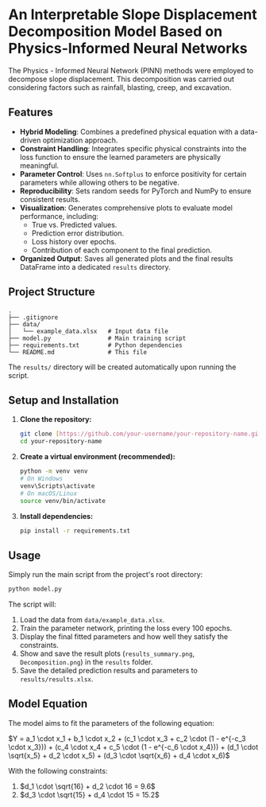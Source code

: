 # An Interpretable Slope Displacement Decomposition Model Based on Physics-Informed Neural Networks

The  Physics - Informed Neural Network (PINN) methods were employed to decompose slope displacement. This decomposition was carried out considering factors such as rainfall, blasting, creep, and excavation.

## Features

- **Hybrid Modeling**: Combines a predefined physical equation with a data-driven optimization approach.
- **Constraint Handling**: Integrates specific physical constraints into the loss function to ensure the learned parameters are physically meaningful.
- **Parameter Control**: Uses `nn.Softplus` to enforce positivity for certain parameters while allowing others to be negative.
- **Reproducibility**: Sets random seeds for PyTorch and NumPy to ensure consistent results.
- **Visualization**: Generates comprehensive plots to evaluate model performance, including:
    - True vs. Predicted values.
    - Prediction error distribution.
    - Loss history over epochs.
    - Contribution of each component to the final prediction.
- **Organized Output**: Saves all generated plots and the final results DataFrame into a dedicated `results` directory.

## Project Structure

```
.
├── .gitignore
├── data/
│   └── example_data.xlsx   # Input data file
├── model.py                # Main training script
├── requirements.txt        # Python dependencies
└── README.md               # This file
```
The `results/` directory will be created automatically upon running the script.

## Setup and Installation

1.  **Clone the repository:**
    ```bash
    git clone [https://github.com/your-username/your-repository-name.git](https://github.com/your-username/your-repository-name.git)
    cd your-repository-name
    ```

2.  **Create a virtual environment (recommended):**
    ```bash
    python -m venv venv
    # On Windows
    venv\Scripts\activate
    # On macOS/Linux
    source venv/bin/activate
    ```

3.  **Install dependencies:**
    ```bash
    pip install -r requirements.txt
    ```

## Usage

Simply run the main script from the project's root directory:

```bash
python model.py
```

The script will:
1.  Load the data from `data/example_data.xlsx`.
2.  Train the parameter network, printing the loss every 100 epochs.
3.  Display the final fitted parameters and how well they satisfy the constraints.
4.  Show and save the result plots (`results_summary.png`, `Decomposition.png`) in the `results` folder.
5.  Save the detailed prediction results and parameters to `results/results.xlsx`.

## Model Equation

The model aims to fit the parameters of the following equation:

$Y = a_1 \cdot x_1 + b_1 \cdot x_2 + (c_1 \cdot x_3 + c_2 \cdot (1 - e^{-c_3 \cdot x_3})) + (c_4 \cdot x_4 + c_5 \cdot (1 - e^{-c_6 \cdot x_4})) + (d_1 \cdot \sqrt{x_5} + d_2 \cdot x_5) + (d_3 \cdot \sqrt{x_6} + d_4 \cdot x_6)$

With the following constraints:
1.  $d_1 \cdot \sqrt{16} + d_2 \cdot 16 = 9.6$
2.  $d_3 \cdot \sqrt{15} + d_4 \cdot 15 = 15.2$
